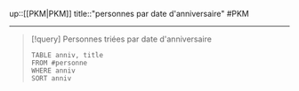 up::[[PKM|PKM]]
title::"personnes par date d'anniversaire"
#PKM 

---

> [!query] Personnes triées par date d'anniversaire
> ```dataview
> TABLE anniv, title
> FROM #personne 
> WHERE anniv
> SORT anniv
> ```
